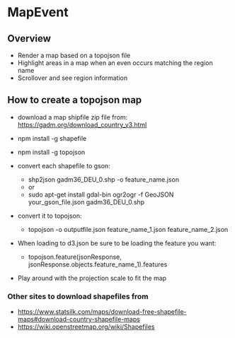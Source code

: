 # MapEvent

## Overview 
- Render a map based on a topojson file
- Highlight areas in a map when an even occurs matching the region name
- Scrollover and see region information


## How to create a topojson map
- download a map shipfile zip file from: https://gadm.org/download_country_v3.html
- npm install -g shapefile
- npm install -g topojson
- convert each shapefile to gson:
    + shp2json gadm36_DEU_0.shp -o feature_name.json
    - or
    + sudo apt-get install gdal-bin
      ogr2ogr -f GeoJSON your_gson_file.json gadm36_DEU_0.shp

    
- convert it to topojson:
    + topojson -o outputfile.json feature_name_1.json feature_name_2.json
- When loading to d3.json be sure to be loading the feature you want:
    + topojson.feature(jsonResponse, jsonResponse.objects.feature_name_1).features
- Play around with the projection scale to fit the map

    
### Other sites to download shapefiles from    
- https://www.statsilk.com/maps/download-free-shapefile-maps#download-country-shapefile-maps
- https://wiki.openstreetmap.org/wiki/Shapefiles